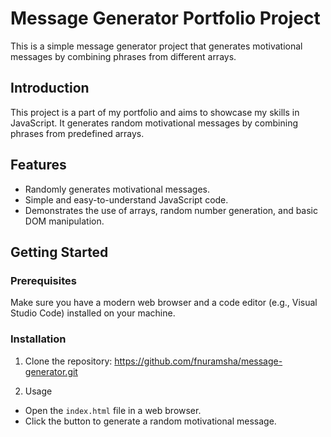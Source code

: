 # Message Generator Portfolio Project

This is a simple message generator project that generates motivational messages by combining phrases from different arrays.

## Introduction

This project is a part of my portfolio and aims to showcase my skills in JavaScript. It generates random motivational messages by combining phrases from predefined arrays.

## Features

- Randomly generates motivational messages.
- Simple and easy-to-understand JavaScript code.
- Demonstrates the use of arrays, random number generation, and basic DOM manipulation.

## Getting Started

### Prerequisites

Make sure you have a modern web browser and a code editor (e.g., Visual Studio Code) installed on your machine.

### Installation

1. Clone the repository:
https://github.com/fnuramsha/message-generator.git

2. Usage
- Open the `index.html` file in a web browser.
-  Click the button to generate a random motivational message.

